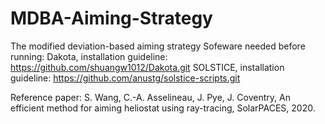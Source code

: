 # MDBA-Aiming-Strategy
The modified deviation-based aiming strategy
Sofeware needed before running:
Dakota, installation guideline: https://github.com/shuangw1012/Dakota.git
SOLSTICE, installation guideline: https://github.com/anustg/solstice-scripts.git

Reference paper: S. Wang, C.-A. Asselineau, J. Pye, J. Coventry, An efficient method for aiming heliostat
using ray-tracing, SolarPACES, 2020.
